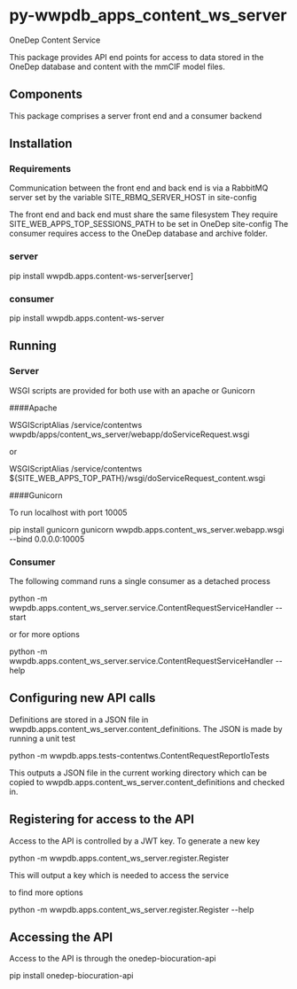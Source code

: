 # py-wwpdb_apps_content_ws_server
OneDep Content Service

This package provides API end points for 
access to data stored in the OneDep database
and content with the mmCIF model files.

## Components

This package comprises a server front end and a consumer backend

## Installation

### Requirements

Communication between the front end and back end is via a RabbitMQ server
set by the variable SITE_RBMQ_SERVER_HOST in site-config

The front end and back end must share the same filesystem
They require SITE_WEB_APPS_TOP_SESSIONS_PATH to be set in OneDep site-config
The consumer requires access to the OneDep database and archive folder.

### server

pip install wwpdb.apps.content-ws-server[server]

### consumer

pip install wwpdb.apps.content-ws-server


## Running

### Server

WSGI scripts are provided for both use with an apache or Gunicorn

####Apache

WSGIScriptAlias /service/contentws wwpdb/apps/content_ws_server/webapp/doServiceRequest.wsgi

or

WSGIScriptAlias /service/contentws ${SITE_WEB_APPS_TOP_PATH}/wsgi/doServiceRequest_content.wsgi

####Gunicorn 

To run localhost with port 10005

pip install gunicorn
gunicorn wwpdb.apps.content_ws_server.webapp.wsgi --bind 0.0.0.0:10005

### Consumer

The following command runs a single consumer as a detached process

python -m wwpdb.apps.content_ws_server.service.ContentRequestServiceHandler --start

or for more options

python -m wwpdb.apps.content_ws_server.service.ContentRequestServiceHandler --help

## Configuring new API calls

Definitions are stored in a JSON file in wwpdb.apps.content_ws_server.content_definitions. 
The JSON is made by running a unit test 

python -m wwpdb.apps.tests-contentws.ContentRequestReportIoTests

This outputs a JSON file in the current working directory which can be copied to 
wwpdb.apps.content_ws_server.content_definitions and checked in.

## Registering for access to the API

Access to the API is controlled by a JWT key.
To generate a new key

python -m wwpdb.apps.content_ws_server.register.Register

This will output a key which is needed to access the service

to find more options

python -m wwpdb.apps.content_ws_server.register.Register --help

## Accessing the API

Access to the API is through the onedep-biocuration-api

pip install onedep-biocuration-api